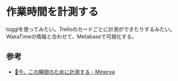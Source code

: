 # 作業時間を計測する

togglを使ってみたい。Trelloのカードごとに計測ができたりするみたい。WakaTimeの情報と合わせて、Metabaseで可視化する。

## 参考

- [📗今、この瞬間のために計測する - Minerva](https://minerva.mamansoft.net/%F0%9F%93%97Productivity%E3%82%92%E4%B8%8A%E3%81%92%E3%82%8B%E3%81%9F%E3%82%81%E3%81%AB%E5%A4%A7%E5%88%87%E3%81%AA100%E3%81%AE%E3%81%93%E3%81%A8/%F0%9F%93%97%E4%BB%8A%E3%80%81%E3%81%93%E3%81%AE%E7%9E%AC%E9%96%93%E3%81%AE%E3%81%9F%E3%82%81%E3%81%AB%E8%A8%88%E6%B8%AC%E3%81%99%E3%82%8B)